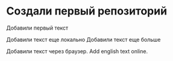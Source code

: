 # Создали первый репозиторий

Добавили первый текст

Добавили текст еще локально
Добавили текст еще больше

Добавили текст через браузер. Add english text online.
